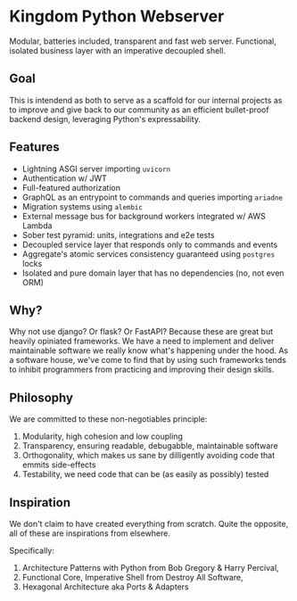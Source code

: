 # Kingdom Python Webserver

Modular, batteries included, transparent and fast web server. Functional, isolated business layer with an imperative decoupled shell.

## Goal

This is intendend as both to serve as a scaffold for our internal projects as to improve and give back to our community as an efficient bullet-proof backend design, leveraging Python's expressability.

## Features

-  Lightning ASGI server importing `uvicorn`
-  Authentication w/ JWT
-  Full-featured authorization 
-  GraphQL as an entrypoint to commands and queries importing `ariadne`
-  Migration systems using `alembic`
-  External message bus for background workers integrated w/ AWS Lambda
-  Sober test pyramid: units, integrations and e2e tests
-  Decoupled service layer that responds only to commands and events
-  Aggregate's atomic services consistency guaranteed using `postgres` locks
-  Isolated and pure domain layer that has no dependencies (no, not even ORM)


## Why?

Why not use django? Or flask? Or FastAPI? Because these are great but heavily opiniated frameworks. We have a need to implement and deliver maintainable software we really know what's happening under the hood. 
As a software house, we've come to find that by using such frameworks tends to inhibit programmers from practicing and improving their design skills.

## Philosophy

We are committed to these non-negotiables principle:

1. Modularity, high cohesion and low coupling
1. Transparency, ensuring readable, debugabble, maintainable software 
1. Orthogonality, which makes us sane by dilligently avoiding code that emmits side-effects
1. Testability, we need code that can be (as easily as possibly) tested

## Inspiration

We don't claim to have created everything from scratch. Quite the opposite, all of these are inspirations from elsewhere.

Specifically:

1. Architecture Patterns with Python from Bob Gregory & Harry Percival,
1. Functional Core, Imperative Shell from Destroy All Software,
1. Hexagonal Architecture aka Ports & Adapters
